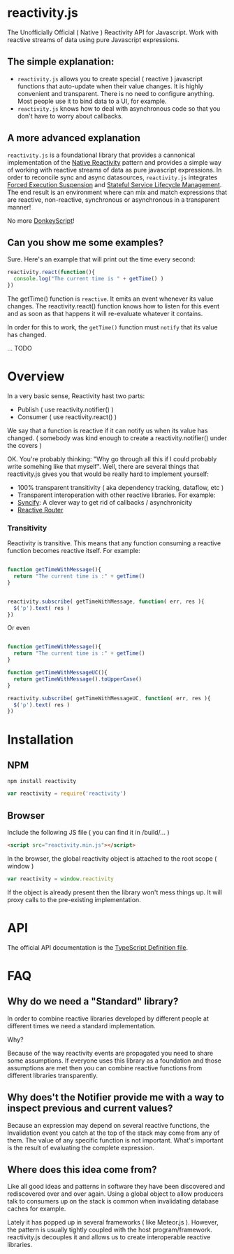 # reactivity.js

The Unofficially Official ( Native ) Reactivity API for Javascript.
Work with reactive streams of data using pure Javascript expressions.

## The simple explanation:

* `reactivity.js` allows you to create special ( reactive ) javascript functions that auto-update when their value changes. It is highly convenient and transparent. There is no need to configure anything. Most people use it to bind data to a UI, for example. 
* `reactivity.js` knows how to deal with asynchronous code so that you don't have to worry about callbacks.

## A more advanced explanation

`reactivity.js` is a foundational library that provides a cannonical implementation of the [Native Reactivity](https://github.com/aldonline/reactivity/wiki/Native-Reactivity) pattern and provides a simple way of working with reactive streams of data as pure javascript expressions.
In order to reconcile sync and async datasources, `reactivity.js` integrates [Forced Execution Suspension](https://github.com/aldonline/reactivity/wiki/Forced-Execution-Suspension) and [Stateful Service Lifecycle Management](https://github.com/aldonline/reactivity/wiki/Stateful-Service-Lifecycle-Management).
The end result is an environment where can mix and match expressions that are reactive, non-reactive, synchronous or asynchronous in a transparent manner!

No more [DonkeyScript](https://www.donkeyscript.org/)!


## Can you show me some examples?

Sure. Here's an example that will print out the time every second:

```javascript
reactivity.react(function(){
  console.log("The current time is " + getTime() )
})
```

The getTime() function is `reactive`. It emits an event whenever its value changes. The reactivity.react() function knows how to listen for this event and as soon as that happens it will re-evaluate whatever it contains.

In order for this to work, the `getTime()` function must `notify` that its value has changed.

... TODO

# Overview

In a very basic sense, Reactivity hast two parts:

* Publish ( use reactivity.notifier() )
* Consumer ( use reactivity.react() )

We say that a function is reactive if it can notify us when its value has changed.
( somebody was kind enough to create a reactivity.notifier() under the covers )

OK. You're probably thinking: "Why go through all this if I could probably write somehing like that myself".
Well, there are several things that reactivity.js gives you that would be really hard to implement yourself:

* 100% transparent transitivity ( aka dependency tracking, dataflow, etc )
* Transparent interoperation with other reactive libraries. For example:
 * [Syncify](https://github.com/aldonline/syncify): A clever way to get rid of callbacks / asynchronicity
 * [Reactive Router](https://github.com/aldonline/reactive_router)

### Transitivity

Reactivity is transitive. This means that any function consuming a reactive function becomes
reactive itself. For example:

```javascript

function getTimeWithMessage(){
  return "The current time is :" + getTime()
}


reactivity.subscribe( getTimeWithMessage, function( err, res ){
  $('p').text( res )
})


```

Or even


```javascript

function getTimeWithMessage(){
  return "The current time is :" + getTime()
}

function getTimeWithMessageUC(){
  return getTimeWithMessage().toUpperCase()
}

reactivity.subscribe( getTimeWithMessageUC, function( err, res ){
  $('p').text( res )
})


```

# Installation

## NPM

```shell
npm install reactivity
```

```javascript
var reactivity = require('reactivity')
```

## Browser

Include the following JS file ( you can find it in /build/... )

```html
<script src="reactivity.min.js"></script>
```

In the browser, the global reactivity object is attached to the root scope ( window )

```javascript
var reactivity = window.reactivity
```

If the object is already present then the library won't mess things up.
It will proxy calls to the pre-existing implementation.

# API

The official API documentation is the [TypeScript Definition file](https://github.com/aldonline/reactivity/blob/master/reactivity.d.ts).


# FAQ

## Why do we need a "Standard" library?

In order to combine reactive libraries developed by different people at different
times we need a standard implementation.

Why?

Because of the way reactivity events are propagated you need to share some assumptions.
If everyone uses this library as a foundation and those assumptions are met then you can combine
reactive functions from different libraries transparently.

## Why does't the Notifier provide me with a way to inspect previous and current values?

Because an expression may depend on several reactive functions,
the Invalidation event you catch at the top of the stack may come from any of them.
The value of any specific function is not important.
What's important is the result of evaluating the complete expression.

## Where does this idea come from?

Like all good ideas and patterns in software they have been discovered and rediscovered over and over again.
Using a global object to allow producers talk to consumers up on the stack is common when invalidating
database caches for example.

Lately it has popped up in several frameworks ( like Meteor.js ). However, the pattern is usually tightly coupled with the host program/framework.
reactivity.js decouples it and allows us to create interoperable reactive libraries.


